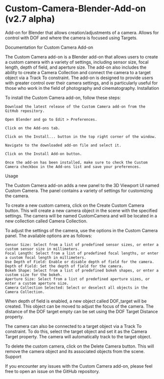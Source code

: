 # Custom-Camera-Blender-Add-on (v2.7 alpha)
Add-on for Blender that allows creation/adjustments of a camera. Allows for control with DOF and where the camera is focused using Targets.

Documentation for Custom Camera Add-on

The Custom Camera add-on is a Blender add-on that allows users to create a custom camera with a variety of settings, including sensor size, focal length, depth of field, and aperture size. The add-on also includes the ability to create a Camera Collection and connect the camera to a target object via a Track To constraint. The add-on is designed to provide users with greater control over their camera settings, and is particularly useful for those who work in the field of photography and cinematography.
Installation

To install the Custom Camera add-on, follow these steps:

    Download the latest release of the Custom Camera add-on from the GitHub repository.

    Open Blender and go to Edit > Preferences.

    Click on the Add-ons tab.

    Click on the Install... button in the top right corner of the window.

    Navigate to the downloaded add-on file and select it.

    Click on the Install Add-on button.

    Once the add-on has been installed, make sure to check the Custom Camera checkbox in the Add-ons list and save your preferences.

Usage

The Custom Camera add-on adds a new panel to the 3D Viewport UI named Custom Camera. The panel contains a variety of settings for customizing the camera.

To create a new custom camera, click on the Create Custom Camera button. This will create a new camera object in the scene with the specified settings. The camera will be named CustomCamera and will be located in a new collection called Camera Collection.

To adjust the settings of the camera, use the options in the Custom Camera panel. The available options are as follows:

    Sensor Size: Select from a list of predefined sensor sizes, or enter a custom sensor size in millimeters.
    Focal Length: Select from a list of predefined focal lengths, or enter a custom focal length in millimeters.
    Use Depth of Field: Enable or disable depth of field for the camera.
    Depth of Field: Set the depth of field for the camera.
    Bokeh Shape: Select from a list of predefined bokeh shapes, or enter a custom size for the bokeh.
    Aperture Size: Select from a list of predefined aperture sizes, or enter a custom aperture size.
    Camera Collection Selected: Select or deselect all objects in the Camera Collection.

When depth of field is enabled, a new object called DOF_target will be created. This object can be moved to adjust the focus of the camera. The distance of the DOF target empty can be set using the DOF Target Distance property.

The camera can also be connected to a target object via a Track To constraint. To do this, select the target object and set it as the Camera Target property. The camera will automatically track to the target object.

To delete the custom camera, click on the Delete Camera button. This will remove the camera object and its associated objects from the scene.
Support

If you encounter any issues with the Custom Camera add-on, please feel free to open an issue on the GitHub repository.
